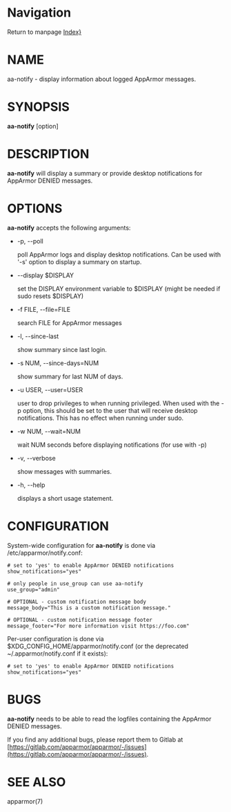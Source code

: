 # Navigation
Return to manpage [Index}](ManPages)


# NAME

aa-notify - display information about logged AppArmor messages.

# SYNOPSIS

**aa-notify** \[option\]

# DESCRIPTION

**aa-notify** will display a summary or provide desktop notifications
for AppArmor DENIED messages.

# OPTIONS

**aa-notify** accepts the following arguments:

- -p, --poll

    poll AppArmor logs and display desktop notifications. Can be used with '-s'
    option to display a summary on startup.

- --display $DISPLAY

    set the DISPLAY environment variable to $DISPLAY
    (might be needed if sudo resets $DISPLAY)

- -f FILE, --file=FILE

    search FILE for AppArmor messages

- -l, --since-last

    show summary since last login.

- -s NUM, --since-days=NUM

    show summary for last NUM of days.

- -u USER, --user=USER

    user to drop privileges to when running privileged. When used with the -p
    option, this should be set to the user that will receive desktop notifications.
    This has no effect when running under sudo.

- -w NUM, --wait=NUM

    wait NUM seconds before displaying notifications (for use with -p)

- -v, --verbose

    show messages with summaries.

- -h, --help

    displays a short usage statement.

# CONFIGURATION

System-wide configuration for **aa-notify** is done via
/etc/apparmor/notify.conf:

    # set to 'yes' to enable AppArmor DENIED notifications
    show_notifications="yes"

    # only people in use_group can use aa-notify
    use_group="admin"

    # OPTIONAL - custom notification message body
    message_body="This is a custom notification message."

    # OPTIONAL - custom notification message footer
    message_footer="For more information visit https://foo.com"

Per-user configuration is done via $XDG\_CONFIG\_HOME/apparmor/notify.conf (or
the deprecated ~/.apparmor/notify.conf if it exists):

    # set to 'yes' to enable AppArmor DENIED notifications
    show_notifications="yes"

# BUGS

**aa-notify** needs to be able to read the logfiles containing the
AppArmor DENIED messages.

If you find any additional bugs, please report them to Gitlab at
[https://gitlab.com/apparmor/apparmor/-/issues](https://gitlab.com/apparmor/apparmor/-/issues).

# SEE ALSO

apparmor(7)

